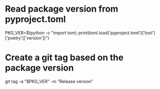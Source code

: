 # Read package version from pyproject.toml
PKG_VER=$(python -c "import toml; print(toml.load('pyproject.toml')['tool']['poetry']['version'])")

# Create a git tag based on the package version
git tag -a "$PKG_VER" -m "Release version"